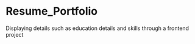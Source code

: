 # Resume_Portfolio
Displaying details such as education details and skills through a frontend project
